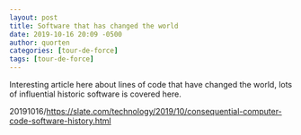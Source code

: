 ```yaml
---
layout: post
title: Software that has changed the world
date: 2019-10-16 20:09 -0500
author: quorten
categories: [tour-de-force]
tags: [tour-de-force]
---
```


Interesting article here about lines of code that have changed the
world, lots of influential historic software is covered here.

20191016/https://slate.com/technology/2019/10/consequential-computer-code-software-history.html
